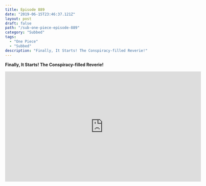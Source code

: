 ```yaml
---
title: Episode 889
date: "2019-06-15T23:46:37.121Z"
layout: post
draft: false
path: "/sub-one-piece-episode-889"
category: "Subbed"
tags:
  - "One Piece"
  - "Subbed"
description: "Finally, It Starts! The Conspiracy-filled Reverie!"
---
```

**Finally, It Starts! The Conspiracy-filled Reverie!**

<iframe width="640" height="360" src="https://www.rapidvideo.com/e/G42ZTJVATH" frameborder="0" marginwidth=0 marginheight=0 scrolling=no allowfullscreen></iframe>